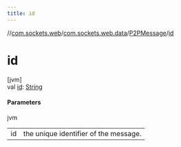 ```yaml
---
title: id
---
```

//[com.sockets.web](../../../index.html)/[com.sockets.web.data](../index.html)/[P2PMessage](index.html)/[id](id.html)



# id



[jvm]\
val [id](id.html): [String](https://kotlinlang.org/api/latest/jvm/stdlib/kotlin/-string/index.html)



#### Parameters


jvm

| | |
|---|---|
| id | the unique identifier of the message. |




